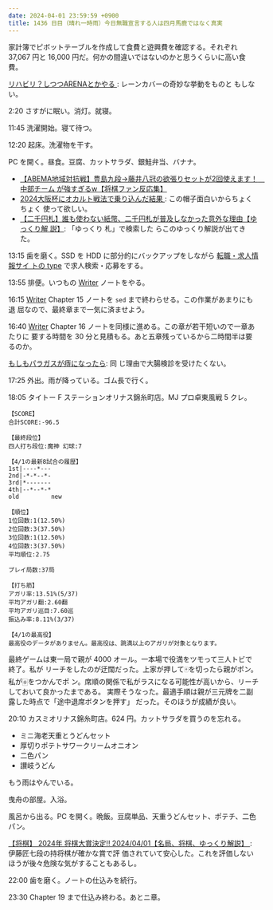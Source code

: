 ```yaml
---
date: 2024-04-01 23:59:59 +0900
title: 1436 日目（晴れ一時雨）今日無職宣言する人は四月馬鹿ではなく真実
---
```


家計簿でピボットテーブルを作成して食費と遊興費を確認する。それぞれ 37,067 円と
16,000 円だ。何かの間違いではないのかと思うくらいに高い食費。

[リハビリ？しつつARENAとかやる
](https://www.youtube.com/watch?v=kw5NTPMg3_k): レーンカバーの奇妙な挙動をものと
もしない。

2:20 さすがに眠い。消灯。就寝。

11:45 洗濯開始。寝て待つ。

12:20 起床。洗濯物を干す。

PC を開く。昼食。豆腐、カットサラダ、銀鮭弁当、バナナ。

* [【ABEMA地域対抗戦】豊島九段→藤井八冠の欲張りセットが2回使えます！　中部チーム
  が強すぎるw【将棋ファン反応集】](https://www.youtube.com/watch?v=rVudTv8snAc)
* [2024大阪杯にオカルト戦法で乗り込んだ結果
  ](https://www.youtube.com/watch?v=VwrKHn1VyCc): この帽子面白いからちょくちょく
  使って欲しい。
* [【二千円札】誰も使わない紙幣、二千円札が普及しなかった意外な理由【ゆっくり解
  説】](https://www.youtube.com/watch?v=aCYgLBDrNYk): 「ゆっくり 札」で検索した
  らこのゆっくり解説が出てきた。

13:15 歯を磨く。SSD を HDD に部分的にバックアップをしながら [転職・求人情報サイ
トの type](https://type.jp/) で求人検索・応募をする。

13:55 排便。いつもの [Writer] ノートをやる。

16:15 [Writer] Chapter 15 ノートを `sed` まで終わらせる。この作業があまりにも退
屈なので、最終章まで一気に済ませよう。

16:40 [Writer] Chapter 16 ノートを同様に進める。この章が若干短いので一章あたりに
要する時間を 30 分と見積もる。あと五章残っているから二時間半は要るのか。

[もしもパラガスが痔になったら](https://www.youtube.com/watch?v=2IELc_AKNRs): 同
じ理由で大腸検診を受けたくない。

17:25 外出。雨が降っている。ゴム長で行く。

18:05 タイトー F ステーションオリナス錦糸町店。MJ プロ卓東風戦 5 クレ。

```text
【SCORE】
合計SCORE:-96.5

【最終段位】
四人打ち段位:魔神 幻球:7

【4/1の最新8試合の履歴】
1st|----*---
2nd|-*-*--*-
3rd|*-------
4th|--*--*-*
old         new

【順位】
1位回数:1(12.50%)
2位回数:3(37.50%)
3位回数:1(12.50%)
4位回数:3(37.50%)
平均順位:2.75

プレイ局数:37局

【打ち筋】
アガリ率:13.51%(5/37)
平均アガリ翻:2.60翻
平均アガリ巡目:7.60巡
振込み率:8.11%(3/37)

【4/1の最高役】
最高役のデータがありません。最高役は、跳満以上のアガリが対象となります。
```

最終ゲームは東一局で親が 4000 オール。一本場で役満をツモって三人トビで終了。私が
リーチをしたのが迂闊だった。上家が押して🀄を切ったら親がポン。私が🀅をつかんでポ
ン。席順の関係で私がラスになる可能性が高いから、リーチしておいて良かったまである。
実際そうなった。最適手順は親が三元牌を二副露した時点で「途中退席ボタンを押す」
だった。そのほうが成績が良い。

20:10 カスミオリナス錦糸町店。624 円。カットサラダを買うのを忘れる。

* ミニ海老天重とうどんセット
* 厚切りポテトサワークリームオニオン
* 二色パン
* 讃岐うどん

もう雨はやんでいる。

曳舟の部屋。入浴。

風呂から出る。PC を開く。晩飯。豆腐単品、天重うどんセット、ポテチ、二色パン。

[【将棋】 2024年 将棋大賞決定!! 2024/04/01【名局、将棋、ゆっくり解説】
](https://www.youtube.com/watch?v=3dElzm2LrwQ): 伊藤匠七段の持将棋が確かな賞で評
価されていて安心した。これを評価しないほうが後々危険な気がすることもあるし。

22:00 歯を磨く。ノートの仕込みを続行。

23:30 Chapter 19 まで仕込み終わる。あとニ章。

[Writer]: https://documentation.libreoffice.org/en/english-documentation/writer/
